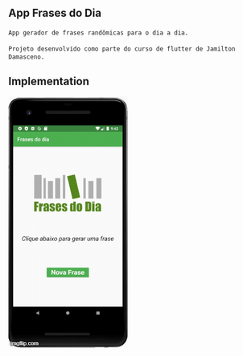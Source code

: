 ## App Frases do Dia

    App gerador de frases randômicas para o dia a dia.

    Projeto desenvolvido como parte do curso de flutter de Jamilton Damasceno.


## Implementation
![Frases do dia](https://github.com/ThiagoRipardoDeLima/FrasesDoDia/blob/master/screen/frasesdodia.gif)
